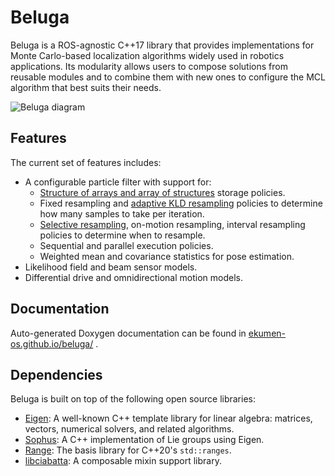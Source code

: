 # Beluga

Beluga is a ROS-agnostic C++17 library that provides implementations for Monte Carlo-based localization algorithms widely used in robotics applications.
Its modularity allows users to compose solutions from reusable modules and to combine them with new ones to configure the MCL algorithm that best suits their needs.

![Beluga diagram](https://github.com/Ekumen-OS/beluga/assets/33042669/c3a9375c-8beb-44ee-bcde-d4c0f62f576e)

## Features

The current set of features includes:

- A configurable particle filter with support for:
  - [Structure of arrays and array of structures][aos_soa] storage policies.
  - Fixed resampling and [adaptive KLD resampling][fox2001] policies to determine how many samples to take per iteration.
  - [Selective resampling][grisetti2007], on-motion resampling, interval resampling policies to determine when to resample.
  - Sequential and parallel execution policies.
  - Weighted mean and covariance statistics for pose estimation.
- Likelihood field and beam sensor models.
- Differential drive and omnidirectional motion models.

## Documentation

Auto-generated Doxygen documentation can be found in [ekumen-os.github.io/beluga/](https://ekumen-os.github.io/beluga/) .

## Dependencies

Beluga is built on top of the following open source libraries:

- [Eigen](https://gitlab.com/libeigen/eigen): A well-known C++ template library for linear algebra: matrices, vectors, numerical solvers, and related algorithms.
- [Sophus](https://github.com/strasdat/Sophus): A C++ implementation of Lie groups using Eigen.
- [Range](https://github.com/ericniebler/range-v3): The basis library for C++20's `std::ranges`.
- [libciabatta](https://github.com/atomgalaxy/libciabatta): A composable mixin support library.

[aos_soa]: https://en.wikipedia.org/wiki/AoS_and_SoA
[fox2001]: https://dl.acm.org/doi/10.5555/2980539.2980632
[grisetti2007]: https://doi.org/10.1109/TRO.2006.889486

